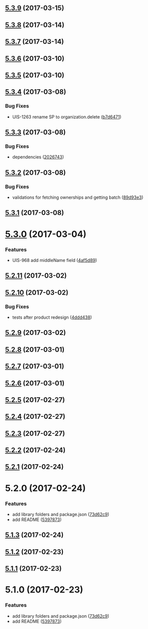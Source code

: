 <a name="5.3.9"></a>
## [5.3.9](https://github.com/softwaregroup-bg/ut-test/compare/v5.3.8...v5.3.9) (2017-03-15)



<a name="5.3.8"></a>
## [5.3.8](https://github.com/softwaregroup-bg/ut-test/compare/v5.3.7...v5.3.8) (2017-03-14)



<a name="5.3.7"></a>
## [5.3.7](https://github.com/softwaregroup-bg/ut-test/compare/v5.3.6...v5.3.7) (2017-03-14)



<a name="5.3.6"></a>
## [5.3.6](https://github.com/softwaregroup-bg/ut-test/compare/v5.3.5...v5.3.6) (2017-03-10)



<a name="5.3.5"></a>
## [5.3.5](https://github.com/softwaregroup-bg/ut-test/compare/v5.3.4...v5.3.5) (2017-03-10)



<a name="5.3.4"></a>
## [5.3.4](https://github.com/softwaregroup-bg/ut-test/compare/v5.3.3...v5.3.4) (2017-03-08)


### Bug Fixes

* UIS-1263 rename SP to organization.delete ([b7d6471](https://github.com/softwaregroup-bg/ut-test/commit/b7d6471))



<a name="5.3.3"></a>
## [5.3.3](https://github.com/softwaregroup-bg/ut-test/compare/v5.3.2...v5.3.3) (2017-03-08)


### Bug Fixes

* dependencies ([2026743](https://github.com/softwaregroup-bg/ut-test/commit/2026743))



<a name="5.3.2"></a>
## [5.3.2](https://github.com/softwaregroup-bg/ut-test/compare/v5.3.1...v5.3.2) (2017-03-08)


### Bug Fixes

* validations for fetching ownerships and getting batch ([89d93e3](https://github.com/softwaregroup-bg/ut-test/commit/89d93e3))



<a name="5.3.1"></a>
## [5.3.1](https://github.com/softwaregroup-bg/ut-test/compare/v5.3.0...v5.3.1) (2017-03-08)



<a name="5.3.0"></a>
# [5.3.0](https://github.com/softwaregroup-bg/ut-test/compare/v5.2.11...v5.3.0) (2017-03-04)


### Features

* UIS-968 add middleName field ([4af5d89](https://github.com/softwaregroup-bg/ut-test/commit/4af5d89))



<a name="5.2.11"></a>
## [5.2.11](https://github.com/softwaregroup-bg/ut-test/compare/v5.2.10...v5.2.11) (2017-03-02)



<a name="5.2.10"></a>
## [5.2.10](https://github.com/softwaregroup-bg/ut-test/compare/v5.2.9...v5.2.10) (2017-03-02)


### Bug Fixes

* tests after product redesign ([4ddd438](https://github.com/softwaregroup-bg/ut-test/commit/4ddd438))



<a name="5.2.9"></a>
## [5.2.9](https://github.com/softwaregroup-bg/ut-test/compare/v5.2.8...v5.2.9) (2017-03-02)



<a name="5.2.8"></a>
## [5.2.8](https://github.com/softwaregroup-bg/ut-test/compare/v5.2.7...v5.2.8) (2017-03-01)



<a name="5.2.7"></a>
## [5.2.7](https://github.com/softwaregroup-bg/ut-test/compare/v5.2.6...v5.2.7) (2017-03-01)



<a name="5.2.6"></a>
## [5.2.6](https://github.com/softwaregroup-bg/ut-test/compare/v5.2.5...v5.2.6) (2017-03-01)



<a name="5.2.5"></a>
## [5.2.5](https://github.com/softwaregroup-bg/ut-test/compare/v5.2.4...v5.2.5) (2017-02-27)



<a name="5.2.4"></a>
## [5.2.4](https://github.com/softwaregroup-bg/ut-test/compare/v5.2.3...v5.2.4) (2017-02-27)



<a name="5.2.3"></a>
## [5.2.3](https://github.com/softwaregroup-bg/ut-test/compare/v5.2.2...v5.2.3) (2017-02-27)



<a name="5.2.2"></a>
## [5.2.2](https://github.com/softwaregroup-bg/ut-test/compare/v5.2.1...v5.2.2) (2017-02-24)



<a name="5.2.1"></a>
## [5.2.1](https://github.com/softwaregroup-bg/ut-test/compare/v5.2.0...v5.2.1) (2017-02-24)



<a name="5.2.0"></a>
# 5.2.0 (2017-02-24)


### Features

* add library folders and package.json ([73d62c9](https://github.com/softwaregroup-bg/ut-test/commit/73d62c9))
* add README ([5397873](https://github.com/softwaregroup-bg/ut-test/commit/5397873))



<a name="5.1.3"></a>
## [5.1.3](https://github.com/softwaregroup-bg/ut-test/compare/v5.1.2...v5.1.3) (2017-02-24)



<a name="5.1.2"></a>
## [5.1.2](https://github.com/softwaregroup-bg/ut-test/compare/v5.1.1...v5.1.2) (2017-02-23)



<a name="5.1.1"></a>
## [5.1.1](https://github.com/softwaregroup-bg/ut-test/compare/v5.1.0...v5.1.1) (2017-02-23)



<a name="5.1.0"></a>
# 5.1.0 (2017-02-23)


### Features

* add library folders and package.json ([73d62c9](https://github.com/softwaregroup-bg/ut-test/commit/73d62c9))
* add README ([5397873](https://github.com/softwaregroup-bg/ut-test/commit/5397873))



